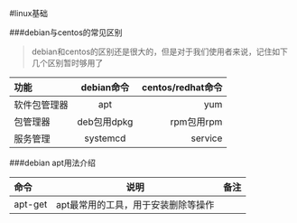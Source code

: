 #linux基础

###debian与centos的常见区别
>debian和centos的区别还是很大的，但是对于我们使用者来说，记住如下几个区别暂时够用了

|功能|debian命令|centos/redhat命令|
| :--- | :----: | ----: |
|软件包管理器|apt|yum
|包管理器|deb包用dpkg|rpm包用rpm
|服务管理|systemcd|service

###debian apt用法介绍

|命令|说明|备注|
| :--- | :----: | ----: |
|apt-get|apt最常用的工具，用于安装删除等操作
